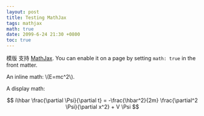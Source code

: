 ```yaml
---
layout: post
title: Testing MathJax
tags: mathjax
math: true
date: 2099-6-24 21:30 +0800
toc: true
---
```

模版 支持 [MathJax](https://www.mathjax.org/). You can enable it on a page by setting `math: true` in the front matter.

An inline math: \\\(E=mc^2\\\).

A display math:

$$
i\hbar \frac{\partial \Psi}{\partial t} = -\frac{\hbar^2}{2m}
\frac{\partial^2 \Psi}{\partial x^2} + V \Psi
$$
